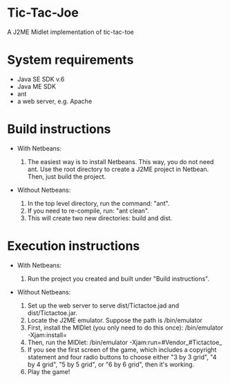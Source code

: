 Tic-Tac-Joe
===========
A J2ME Midlet implementation of tic-tac-toe


System requirements
===================
* Java SE SDK v.6
* Java ME SDK
* ant 
* a web server, e.g. Apache

Build instructions
==================
* With Netbeans:
	1. The easiest way is to install Netbeans. This way, you do not need ant. Use the root directory to create a J2ME project in Netbean. Then, just build the project.


* Without Netbeans:
	1. In the top level directory, run the command: "ant".
	2. If you need to re-compile, run: "ant clean".
	3. This will create two new directories: build and dist.

Execution instructions
======================
* With Netbeans: 
	1. Run the project you created and built under "Build instructions". 


* Without Netbeans:
	1. Set up the web server to serve dist/Tictactoe.jad and dist/Tictactoe.jar. 
	2. Locate the J2ME emulator. Suppose the path is <Wireless tool kit>/bin/emulator
	3. First, install the MIDlet (you only need to do this once): 
	<wireless tool kit>/bin/emulator -Xjam:install=<url to Tictactoe.jad> 
	4. Then, run the MIDlet:
	<wireless tool kit>/bin/emulator -Xjam:run=#Vendor_#Tictactoe_
	5. If you see the first screen of the game, which includes a copyright statement and four radio buttons to choose either "3 by 3 grid", "4 by 4 grid", "5 by 5 grid", or "6 by 6 grid", then it's working. 
	6. Play the game!
